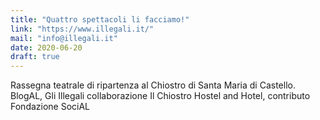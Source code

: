 ```yaml
---
title: "Quattro spettacoli li facciamo!"
link: "https://www.illegali.it/"
mail: "info@illegali.it"
date: 2020-06-20
draft: true
---
```


Rassegna teatrale di ripartenza al Chiostro di Santa Maria di Castello. BlogAL, Gli Illegali collaborazione Il Chiostro Hostel and Hotel, contributo Fondazione SociAL
